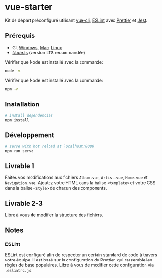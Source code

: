 # vue-starter

Kit de départ préconfiguré utilisant [vue-cli](https://cli.vuejs.org/), [ESLint](https://eslint.org/) avec [Prettier](https://prettier.io/) et [Jest](https://jestjs.io/).

## Prérequis
- Git [Windows](http://www.git-scm.com/book/en/Getting-Started-Installing-Git#Installing-on-Windows), [Mac](http://www.git-scm.com/book/en/Getting-Started-Installing-Git#Installing-on-Mac), [Linux](http://www.git-scm.com/book/en/Getting-Started-Installing-Git#Installing-on-Linux)
- [Node.js](https://nodejs.org/en/) (version LTS recommandée)

Vérifier que Node est installé avec la commande:
```bash
node -v
```
Vérifier que Node est installé avec la commande:
```bash
npm -v
```

## Installation

```bash
# install dependencies
npm install
```

## Développement
```bash
# serve with hot reload at localhost:8080
npm run serve
```

## Livrable 1
Faites vos modifications aux fichiers `Album.vue`, `Artist.vue`, `Home.vue` et `Navigation.vue`. Ajoutez votre HTML dans la balise `<template>` et votre CSS dans la balise `<style>` de chacun des components.

## Livrable 2-3
Libre à vous de modifier la structure des fichiers.


## Notes
### ESLint
ESLint est configuré afin de respecter un certain standard de code à travers votre équipe. Il est basé sur la configuration de Prettier. qui rassemble les règles de base populaires. Libre à vous de modifier cette configuration via `.eslintrc.js`.
